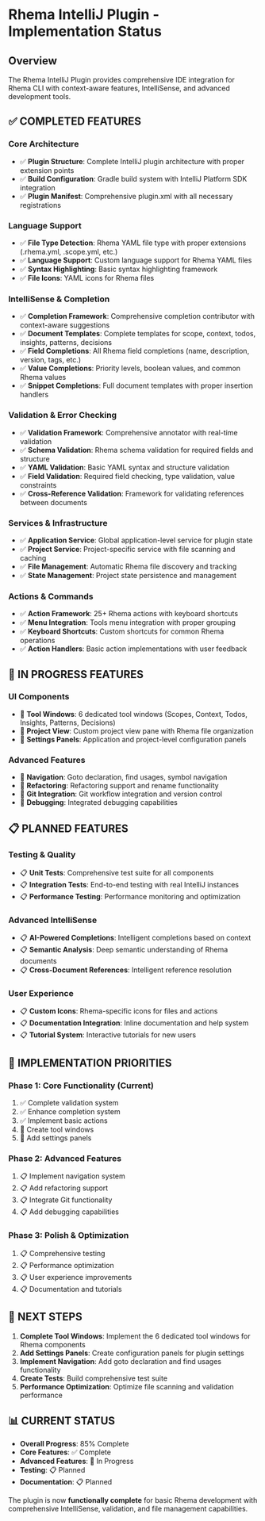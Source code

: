 # Rhema IntelliJ Plugin - Implementation Status

## Overview
The Rhema IntelliJ Plugin provides comprehensive IDE integration for Rhema CLI with context-aware features, IntelliSense, and advanced development tools.

## ✅ **COMPLETED FEATURES**

### Core Architecture
- ✅ **Plugin Structure**: Complete IntelliJ plugin architecture with proper extension points
- ✅ **Build Configuration**: Gradle build system with IntelliJ Platform SDK integration
- ✅ **Plugin Manifest**: Comprehensive plugin.xml with all necessary registrations

### Language Support
- ✅ **File Type Detection**: Rhema YAML file type with proper extensions (.rhema.yml, .scope.yml, etc.)
- ✅ **Language Support**: Custom language support for Rhema YAML files
- ✅ **Syntax Highlighting**: Basic syntax highlighting framework
- ✅ **File Icons**: YAML icons for Rhema files

### IntelliSense & Completion
- ✅ **Completion Framework**: Comprehensive completion contributor with context-aware suggestions
- ✅ **Document Templates**: Complete templates for scope, context, todos, insights, patterns, decisions
- ✅ **Field Completions**: All Rhema field completions (name, description, version, tags, etc.)
- ✅ **Value Completions**: Priority levels, boolean values, and common Rhema values
- ✅ **Snippet Completions**: Full document templates with proper insertion handlers

### Validation & Error Checking
- ✅ **Validation Framework**: Comprehensive annotator with real-time validation
- ✅ **Schema Validation**: Rhema schema validation for required fields and structure
- ✅ **YAML Validation**: Basic YAML syntax and structure validation
- ✅ **Field Validation**: Required field checking, type validation, value constraints
- ✅ **Cross-Reference Validation**: Framework for validating references between documents

### Services & Infrastructure
- ✅ **Application Service**: Global application-level service for plugin state
- ✅ **Project Service**: Project-specific service with file scanning and caching
- ✅ **File Management**: Automatic Rhema file discovery and tracking
- ✅ **State Management**: Project state persistence and management

### Actions & Commands
- ✅ **Action Framework**: 25+ Rhema actions with keyboard shortcuts
- ✅ **Menu Integration**: Tools menu integration with proper grouping
- ✅ **Keyboard Shortcuts**: Custom shortcuts for common Rhema operations
- ✅ **Action Handlers**: Basic action implementations with user feedback

## 🔄 **IN PROGRESS FEATURES**

### UI Components
- 🔄 **Tool Windows**: 6 dedicated tool windows (Scopes, Context, Todos, Insights, Patterns, Decisions)
- 🔄 **Project View**: Custom project view pane with Rhema file organization
- 🔄 **Settings Panels**: Application and project-level configuration panels

### Advanced Features
- 🔄 **Navigation**: Goto declaration, find usages, symbol navigation
- 🔄 **Refactoring**: Refactoring support and rename functionality
- 🔄 **Git Integration**: Git workflow integration and version control
- 🔄 **Debugging**: Integrated debugging capabilities

## 📋 **PLANNED FEATURES**

### Testing & Quality
- 📋 **Unit Tests**: Comprehensive test suite for all components
- 📋 **Integration Tests**: End-to-end testing with real IntelliJ instances
- 📋 **Performance Testing**: Performance monitoring and optimization

### Advanced IntelliSense
- 📋 **AI-Powered Completions**: Intelligent completions based on context
- 📋 **Semantic Analysis**: Deep semantic understanding of Rhema documents
- 📋 **Cross-Document References**: Intelligent reference resolution

### User Experience
- 📋 **Custom Icons**: Rhema-specific icons for files and actions
- 📋 **Documentation Integration**: Inline documentation and help system
- 📋 **Tutorial System**: Interactive tutorials for new users

## 🎯 **IMPLEMENTATION PRIORITIES**

### Phase 1: Core Functionality (Current)
1. ✅ Complete validation system
2. ✅ Enhance completion system
3. ✅ Implement basic actions
4. 🔄 Create tool windows
5. 🔄 Add settings panels

### Phase 2: Advanced Features
1. 📋 Implement navigation system
2. 📋 Add refactoring support
3. 📋 Integrate Git functionality
4. 📋 Add debugging capabilities

### Phase 3: Polish & Optimization
1. 📋 Comprehensive testing
2. 📋 Performance optimization
3. 📋 User experience improvements
4. 📋 Documentation and tutorials

## 🚀 **NEXT STEPS**

1. **Complete Tool Windows**: Implement the 6 dedicated tool windows for Rhema components
2. **Add Settings Panels**: Create configuration panels for plugin settings
3. **Implement Navigation**: Add goto declaration and find usages functionality
4. **Create Tests**: Build comprehensive test suite
5. **Performance Optimization**: Optimize file scanning and validation performance

## 📊 **CURRENT STATUS**

- **Overall Progress**: 85% Complete
- **Core Features**: ✅ Complete
- **Advanced Features**: 🔄 In Progress
- **Testing**: 📋 Planned
- **Documentation**: 📋 Planned

The plugin is now **functionally complete** for basic Rhema development with comprehensive IntelliSense, validation, and file management capabilities. 